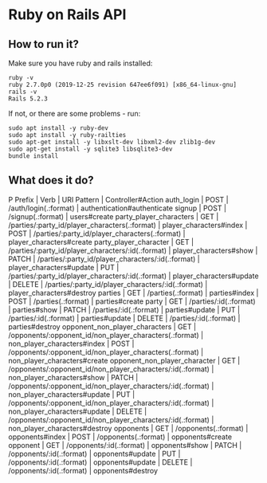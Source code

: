 # Ruby on Rails API

## How to run it?
Make sure you have ruby and rails installed:
```
ruby -v
ruby 2.7.0p0 (2019-12-25 revision 647ee6f091) [x86_64-linux-gnu]
rails -v
Rails 5.2.3
```
If not, or there are some problems - run:
```
sudo apt install -y ruby-dev
sudo apt install -y ruby-railties
sudo apt-get install -y libxslt-dev libxml2-dev zlib1g-dev 
sudo apt-get install -y sqlite3 libsqlite3-dev
bundle install
```

## What does it do?

 P Prefix | Verb   |  URI Pattern      |                                                                          Controller#Action
                           auth_login |  POST  |   /auth/login(.:format)       |                                                               authentication#authenticate
                               signup  | POST  |   /signup(.:format)                                    |                                      users#create
              party_player_characters  | GET   |   /parties/:party_id/player_characters(.:format)         |                                    player_characters#index
                                      |  POST  |   /parties/:party_id/player_characters(.:format)           |                                  player_characters#create
               party_player_character |  GET   |   /parties/:party_id/player_characters/:id(.:format)        |                                 player_characters#show
                                      |  PATCH  |  /parties/:party_id/player_characters/:id(.:format)        |                                 player_characters#update
                                      |  PUT   |   /parties/:party_id/player_characters/:id(.:format)        |                                 player_characters#update
                                      |  DELETE |  /parties/:party_id/player_characters/:id(.:format)        |                                 player_characters#destroy
                              parties |  GET   |   /parties(.:format)                                         |                                parties#index
                                      |  POST  |   /parties(.:format)                                        |                                 parties#create
                                party |  GET   |   /parties/:id(.:format)                                    |                                 parties#show
                                      |  PATCH  |  /parties/:id(.:format)                                    |                                 parties#update
                                      |  PUT    |  /parties/:id(.:format)                                   |                                  parties#update
                                      |  DELETE  | /parties/:id(.:format)                                    |                                 parties#destroy
       opponent_non_player_characters |  GET   |   /opponents/:opponent_id/non_player_characters(.:format)   |                                 non_player_characters#index
                                      |  POST  |   /opponents/:opponent_id/non_player_characters(.:format)     |                               non_player_characters#create
        opponent_non_player_character |  GET   |   /opponents/:opponent_id/non_player_characters/:id(.:format)    |                            non_player_characters#show
                                      |  PATCH  |  /opponents/:opponent_id/non_player_characters/:id(.:format)   |                             non_player_characters#update
                                      |  PUT   |   /opponents/:opponent_id/non_player_characters/:id(.:format)    |                            non_player_characters#update
                                      |  DELETE |  /opponents/:opponent_id/non_player_characters/:id(.:format)    |                            non_player_characters#destroy
                            opponents  | GET   |   /opponents(.:format)                                        |                               opponents#index
                                       | POST  |   /opponents(.:format)                                         |                              opponents#create
                             opponent |  GET   |   /opponents/:id(.:format)                                     |                              opponents#show
                                       | PATCH  |  /opponents/:id(.:format)                                     |                              opponents#update
                                       | PUT   |   /opponents/:id(.:format)                                     |                              opponents#update
                                       | DELETE |  /opponents/:id(.:format)                                     |                              opponents#destroy
